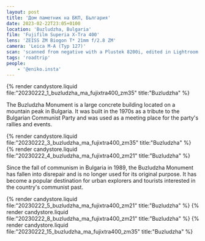 ```yaml
---
layout: post
title: 'Дом паметник на БКП, България'
date: 2023-02-22T23:05+0100
location: 'Buzludzha, Bulgaria'
film: 'Fujifilm Superia X-Tra 400'
lens: 'ZEISS ZM Biogon T* 21mm f/2.8 ZM'
camera: 'Leica M-A (Typ 127)'
scan: 'scanned from negative with a Plustek 8200i, edited in Lightroom'
tags: 'roadtrip'
people: 
    - '@eniko.insta'
---
```


{% render candystore.liquid file:"20230222_1_buzludzha_ma_fujixtra400_zm35" title:"Buzludzha" %}

The Buzludzha Monument is a large concrete building located on a mountain peak in Bulgaria. It was built in the 1970s as a tribute to the Bulgarian Communist Party and was used as a meeting place for the party's rallies and events.

{% render candystore.liquid file:"20230222_3_buzludzha_ma_fujixtra400_zm35" title:"Buzludzha" %}
{% render candystore.liquid file:"20230222_4_buzludzha_ma_fujixtra400_zm21" title:"Buzludzha" %}

Since the fall of communism in Bulgaria in 1989, the Buzludzha Monument has fallen into disrepair and is no longer used for its original purpose. It has become a popular destination for urban explorers and tourists interested in the country's communist past.

{% render candystore.liquid file:"20230222_5_buzludzha_ma_fujixtra400_zm21" title:"Buzludzha" %}
{% render candystore.liquid file:"20230222_8_buzludzha_ma_fujixtra400_zm21" title:"Buzludzha" %}
{% render candystore.liquid file:"20230222_15_buzludzha_ma_fujixtra400_zm35" title:"Buzludzha" %}